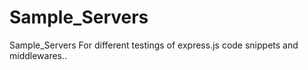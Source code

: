 # Sample_Servers
Sample_Servers For different testings of express.js code snippets and middlewares..
